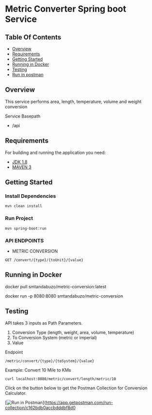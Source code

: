 # Metric Converter Spring boot Service

## Table Of Contents

- [Overview](#overview)
- [Requirements](#requirements)
- [Getting Started](#getting-started)
- [Running in Docker](#docker)
- [Testing](#testing)
- [Run in postman](#postman)
## Overview
This service performs area, length, temperature, volume and weight conversion

Service Basepath
- /api

## Requirements
For building and running the application you need:
- [JDK 1.8](http://www.oracle.com/technetwork/java/javase/downloads/jdk8-downloads-2133151.html)
- [MAVEN 3](https://maven.apache.org)

## Getting Started

### Install Dependencies
```shell
mvn clean install
```
### Run Project
```shell
mvn spring-boot:run 
```

### API ENDPOINTS

- METRIC CONVERSION

```http
GET /convert/{type}/{toUnit}/{value}
```

## Running in Docker
docker pull smtandabuzo/metric-conversion:latest

docker run -p 8080:8080 smtandabuzo/metric-conversion

## Testing

API takes 3 inputs as Path Parameters.
1. Conversion Type (length, weight, area, volume, temperature)
2. To Conversion System (metric or imperial)
3. Value

Endpoint
```
/metric/convert/{type}/{toSystem}/{value}
```

Example:
Convert 10 Mile to KMs
```
curl localhost:8080/metric/convert/length/metric/10
```

Click on the button below to get the Postman Collection for Conversion Calculator.

[![Run in Postman](https://run.pstmn.io/button.svg)](https://app.getpostman.com/run-collection/c162bdb0accbdddbf8d0
